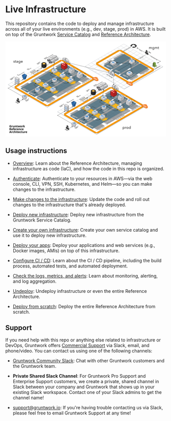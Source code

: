 # Live Infrastructure

This repository contains the code to deploy and manage infrastructure across all of your live environments (e.g., dev,
stage, prod) in AWS. It is built on top of the Gruntwork 
[Service Catalog](https://gruntwork.io/infrastructure-as-code-library/) and 
[Reference Architecture](https://gruntwork.io/reference-architecture/). 

![Reference Architecture](_docs/_images/ref-arch-full.png?raw=true)




## Usage instructions

* [Overview](_docs/01-overview.md): Learn about the Reference Architecture, managing infrastructure as code (IaC), and 
  how the code in this repo is organized.

* [Authenticate](_docs/02-authenticate.md): Authenticate to your resources in AWS—via the web console, CLI, VPN, SSH, 
  Kubernetes, and Helm—so you can make changes to the infrastructure.

* [Make changes to the infrastructure](https://github.com/gruntwork-io/terraform-aws-service-catalog/blob/master/core-concepts.md#make-changes-to-your-infrastructure): 
  Update the code and roll out changes to the infrastructure that's already deployed.

* [Deploy new infrastructure](https://github.com/gruntwork-io/terraform-aws-service-catalog/blob/master/core-concepts.md#deploy-new-infrastructure): 
  Deploy new infrastructure from the Gruntwork Service Catalog.

* [Create your own infrastructure](https://github.com/gruntwork-io/terraform-aws-service-catalog/blob/master/core-concepts.md#create-your-own-service-catalog): 
  Create your own service catalog and use it to deploy new infrastructure.

* [Deploy your apps](_docs/03-deploy-apps.md): Deploy your applications and web services (e.g., Docker images, AMIs) on 
  top of this infrastructure.

* [Configure CI / CD](_docs/04-configure-ci-cd.md): Learn about the CI / CD pipeline, including the build process, 
  automated tests, and automated deployment.  
  
* [Check the logs, metrics, and alerts](_docs/05-monitoring-alerting-logging.md): Learn about monitoring, alerting, and 
  log aggregation.  

* [Undeploy](_docs/06-undeploy.md): Undeploy infrastructure or even the entire Reference Architecture.

* [Deploy from scratch](_docs/07-deploy-from-scratch.md): Deploy the entire Reference Architecture from scratch.




## Support

If you need help with this repo or anything else related to infrastructure or DevOps, Gruntwork offers 
[Commercial Support](https://gruntwork.io/support/) via Slack, email, and phone/video. You can contact us using one of
the following channels:

* [Gruntwork Community Slack](https://gruntwork-community.slack.com): Chat with other Gruntwork customers and the 
  Gruntwork team.

* **Private Shared Slack Channel**: For Gruntwork Pro Support and Enterprise Support customers, we create a private, 
  shared channel in Slack between your company and Gruntwork that shows up in your existing Slack workspace. Contact
  one of your Slack admins to get the channel name!  

* [support@gruntwork.io](mailto:support@gruntwork.io): If you're having trouble contacting us via Slack, please feel 
  free to email Gruntwork Support at any time! 
